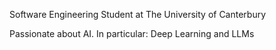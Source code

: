 Software Engineering Student at The University of Canterbury

Passionate about AI. In particular: Deep Learning and LLMs


<!---
HarrisonCamm/HarrisonCamm is a ✨ special ✨ repository because its `README.md` (this file) appears on your GitHub profile.
You can click the Preview link to take a look at your changes.
--->
